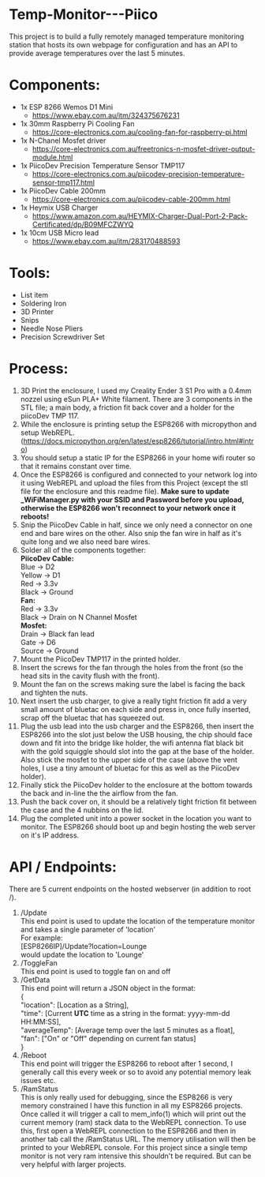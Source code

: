 # Temp-Monitor---Piico
This project is to build a fully remotely managed temperature monitoring station that hosts its own webpage for configuration and has an API to provide average temperatures over the last 5 minutes.

# Components:

 - 1x ESP 8266 Wemos D1 Mini 
	 - https://www.ebay.com.au/itm/324375676231
 - 1x 30mm Raspberry Pi Cooling Fan 
	 - https://core-electronics.com.au/cooling-fan-for-raspberry-pi.html
 - 1x N-Chanel Mosfet driver 
	 - https://core-electronics.com.au/freetronics-n-mosfet-driver-output-module.html
 - 1x PiicoDev Precision Temperature Sensor TMP117 
	 - https://core-electronics.com.au/piicodev-precision-temperature-sensor-tmp117.html
 - 1x PiicoDev Cable 200mm 
	 - https://core-electronics.com.au/piicodev-cable-200mm.html
 - 1x Heymix USB Charger 
	 - https://www.amazon.com.au/HEYMIX-Charger-Dual-Port-2-Pack-Certificated/dp/B09MFCZWYQ
 - 1x 10cm USB Micro lead
	 - https://www.ebay.com.au/itm/283170488593

# Tools:

 - List item
 - Soldering Iron
 - 3D Printer
 - Snips
 - Needle Nose Pliers
 - Precision Screwdriver Set
 
# Process:
1. 3D Print the enclosure, I used my Creality Ender 3 S1 Pro with a 0.4mm nozzel using eSun PLA+ White filament. There are 3 components in the STL file; a main body, a friction fit back cover and a holder for the piicoDev TMP 117.
2. While the enclosure is printing setup the ESP8266 with micropython and setup WebREPL. 
	(https://docs.micropython.org/en/latest/esp8266/tutorial/intro.html#intro)
3. You should setup a static IP for the ESP8266 in your home wifi router so that it remains constant over time. 
4. Once the ESP8266 is configured and connected to your network log into it using WebREPL and upload the files from this Project (except the stl file for the enclosure and this readme file). **Make sure to update _WiFiManager.py with your SSID and Password before you upload, otherwise the ESP8266 won't reconnect to your network once it reboots!**
6. Snip the PiicoDev Cable in half, since we only need a connector on one end and bare wires on the other. Also snip the fan wire in half as it's quite long and we also need bare wires.
7. Solder all of the components together:<br/>
	**PiicoDev Cable:**<br/>
		Blue -> D2<br/>
		Yellow -> D1<br/>
		Red -> 3.3v<br/>
		Black -> Ground<br/>
	**Fan:**<br/>
		Red -> 3.3v<br/>
		Black -> Drain on N Channel Mosfet<br/>
	**Mosfet:**<br/>
		Drain -> Black fan lead<br/>
		Gate -> D6<br/>
		Source -> Ground<br/>
8. Mount the PiicoDev TMP117 in the printed holder.
9. Insert the screws for the fan through the holes from the front (so the head sits in the cavity flush with the front).
10. Mount the fan on the screws making sure the label is facing the back and tighten the nuts.
11. Next insert the usb charger, to give a really tight friction fit add a very small amount of bluetac on each side and press in, once fully inserted, scrap off the bluetac that has squeezed out.
12. Plug the usb lead into the usb charger and the ESP8266, then insert the ESP8266 into the slot just below the USB housing, the chip should face down and fit into the bridge like holder, the wifi antenna flat black bit with the gold squiggle should slot into the gap at the base of the holder. Also stick the mosfet to the upper side of the case (above the vent holes, I use a tiny amount of bluetac for this as well as the PiicoDev holder).
13. Finally stick the PiicoDev holder to the enclosure at the bottom towards the back and in-line the the airflow from the fan.
14. Push the back cover on, it should be a relatively tight friction fit between the case and the 4 nubbins on the lid. 
15. Plug the completed unit into a power socket in the location you want to monitor. The ESP8266 should boot up and begin hosting the web server on it's IP address.

# API / Endpoints:
There are 5 current endpoints on the hosted webserver (in addition to root /).

 1. /Update<br/>
	 This end point is used to update the location of the temperature monitor and takes a single parameter of 'location'<br/>
	 For example:<br/>
	 [ESP8266IP]/Update?location=Lounge<br/>
	 would update the location to 'Lounge'<br/>
 2. /ToggleFan<br/>
	 This end point is used to toggle fan on and off
3. /GetData<br/>
	This end point will return a JSON object in the format:<br/>
	{<br/>
		"location": [Location as a String], <br/>
		"time": [Current **UTC** time as a string in the format: yyyy-mm-dd HH:MM:SS], <br/>
		"averageTemp": [Average temp over the last 5 minutes as a float], <br/>
		"fan": ["On" or "Off" depending on current fan status]<br/>
	}<br/>
4. /Reboot<br/>
	This end point will trigger the ESP8266 to reboot after 1 second, I generally call this every week or so to avoid any potential memory leak issues etc.<br/>
5.  /RamStatus<br/>
	This is only really used for debugging, since the ESP8266 is very memory constrained I have this function in all my ESP8266 projects. Once called it will trigger a call to mem_info(1) which will print out the current memory (ram) stack data to the WebREPL connection. To use this, first open a WebREPL connection to the ESP8266 and then in another tab call the /RamStatus URL. The memory utilisation will then be printed to your WebREPL console. For this project since a single temp monitor is not very ram intensive this shouldn't be required. But can be very helpful with larger projects.
